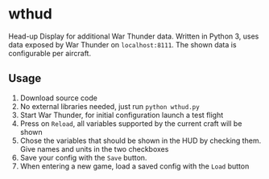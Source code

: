 # wthud
Head-up Display for additional War Thunder data. Written in Python 3, uses data exposed by War Thunder on ```localhost:8111```. The shown data is configurable per aircraft.

## Usage
1. Download source code
2. No external libraries needed, just run ```python wthud.py```
3. Start War Thunder, for initial configuration launch a test flight
4. Press on ```Reload```, all variables supported by the current craft will be shown
5. Chose the variables that should be shown in the HUD by checking them. Give names and units in the two checkboxes
6. Save your config with the ```Save``` button.
7. When entering a new game, load a saved config with the ```Load``` button

